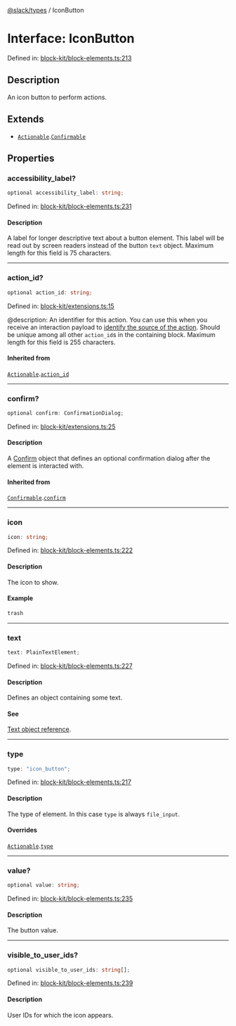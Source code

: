 [@slack/types](../index.md) / IconButton

# Interface: IconButton

Defined in: [block-kit/block-elements.ts:213](https://github.com/slackapi/node-slack-sdk/blob/main/packages/types/src/block-kit/block-elements.ts#L213)

## Description

An icon button to perform actions.

## Extends

- [`Actionable`](Actionable.md).[`Confirmable`](Confirmable.md)

## Properties

### accessibility\_label?

```ts
optional accessibility_label: string;
```

Defined in: [block-kit/block-elements.ts:231](https://github.com/slackapi/node-slack-sdk/blob/main/packages/types/src/block-kit/block-elements.ts#L231)

#### Description

A label for longer descriptive text about a button element. This label will be read out by screen readers instead of the button `text` object. Maximum length for this field is 75 characters.

***

### action\_id?

```ts
optional action_id: string;
```

Defined in: [block-kit/extensions.ts:15](https://github.com/slackapi/node-slack-sdk/blob/main/packages/types/src/block-kit/extensions.ts#L15)

@description: An identifier for this action. You can use this when you receive an interaction payload to
[identify the source of the action](https://docs.slack.dev/interactivity/handling-user-interaction#payloads). Should be unique
among all other `action_id`s in the containing block. Maximum length for this field is 255 characters.

#### Inherited from

[`Actionable`](Actionable.md).[`action_id`](Actionable.md#action_id)

***

### confirm?

```ts
optional confirm: ConfirmationDialog;
```

Defined in: [block-kit/extensions.ts:25](https://github.com/slackapi/node-slack-sdk/blob/main/packages/types/src/block-kit/extensions.ts#L25)

#### Description

A [Confirm](Confirm.md) object that defines an optional confirmation dialog after the element is interacted
with.

#### Inherited from

[`Confirmable`](Confirmable.md).[`confirm`](Confirmable.md#confirm)

***

### icon

```ts
icon: string;
```

Defined in: [block-kit/block-elements.ts:222](https://github.com/slackapi/node-slack-sdk/blob/main/packages/types/src/block-kit/block-elements.ts#L222)

#### Description

The icon to show.

#### Example

```ts
trash
```

***

### text

```ts
text: PlainTextElement;
```

Defined in: [block-kit/block-elements.ts:227](https://github.com/slackapi/node-slack-sdk/blob/main/packages/types/src/block-kit/block-elements.ts#L227)

#### Description

Defines an object containing some text.

#### See

[Text object reference](https://docs.slack.dev/reference/block-kit/composition-objects/text-object).

***

### type

```ts
type: "icon_button";
```

Defined in: [block-kit/block-elements.ts:217](https://github.com/slackapi/node-slack-sdk/blob/main/packages/types/src/block-kit/block-elements.ts#L217)

#### Description

The type of element. In this case `type` is always `file_input`.

#### Overrides

[`Actionable`](Actionable.md).[`type`](Actionable.md#type)

***

### value?

```ts
optional value: string;
```

Defined in: [block-kit/block-elements.ts:235](https://github.com/slackapi/node-slack-sdk/blob/main/packages/types/src/block-kit/block-elements.ts#L235)

#### Description

The button value.

***

### visible\_to\_user\_ids?

```ts
optional visible_to_user_ids: string[];
```

Defined in: [block-kit/block-elements.ts:239](https://github.com/slackapi/node-slack-sdk/blob/main/packages/types/src/block-kit/block-elements.ts#L239)

#### Description

User IDs for which the icon appears.
